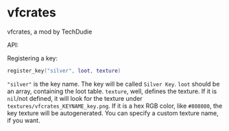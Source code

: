 # vfcrates
vfcrates, a mod by TechDudie

API:

Registering a key:
```lua
register_key("silver", loot, texture)
```
`"silver"` is the key name. The key will be called `Silver Key`. `loot` should be an array, containing the loot table. `texture`, well, defines the texture. If it is `nil`/not defined, it will look for the texture under `textures/vfcrates_KEYNAME_key.png`. If it is a hex RGB color, like `#808080`, the key texture will be autogenerated. You can specify a custom texture name, if you want.

